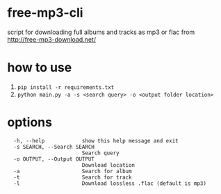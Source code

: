 # free-mp3-cli

script for downloading full albums and tracks as mp3 or flac from http://free-mp3-download.net/

# how to use

1. `pip install -r requirements.txt`
2. `python main.py -a -s <search query> -o <output folder location>`

# options

```
  -h, --help            show this help message and exit
  -s SEARCH, --Search SEARCH
                        Search query
  -o OUTPUT, --Output OUTPUT
                        Download location
  -a                    Search for album
  -t                    Search for track
  -l                    Download lossless .flac (default is mp3)
```
